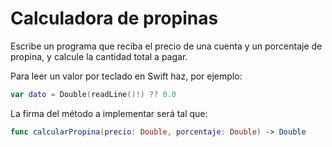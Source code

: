 # Calculadora de propinas

Escribe un programa que reciba el precio de una cuenta y un porcentaje de propina, y calcule la cantidad total a pagar.

Para leer un valor por teclado en Swift haz, por ejemplo:

```swift
var dato = Double(readLine()!) ?? 0.0
```

La firma del método a implementar será tal que:

```swift
func calcularPropina(precio: Double, porcentaje: Double) -> Double
```
